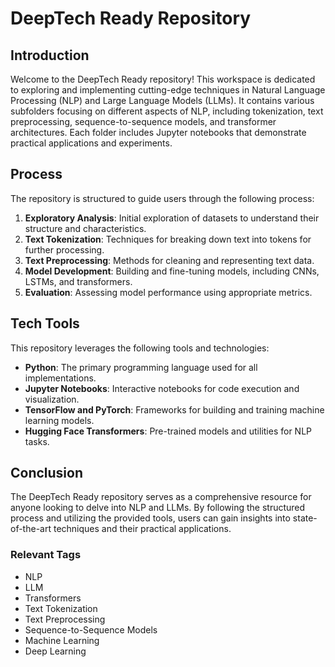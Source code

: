 # DeepTech Ready Repository

## Introduction
Welcome to the DeepTech Ready repository! This workspace is dedicated to exploring and implementing cutting-edge techniques in Natural Language Processing (NLP) and Large Language Models (LLMs). It contains various subfolders focusing on different aspects of NLP, including tokenization, text preprocessing, sequence-to-sequence models, and transformer architectures. Each folder includes Jupyter notebooks that demonstrate practical applications and experiments.

## Process
The repository is structured to guide users through the following process:
1. **Exploratory Analysis**: Initial exploration of datasets to understand their structure and characteristics.
2. **Text Tokenization**: Techniques for breaking down text into tokens for further processing.
3. **Text Preprocessing**: Methods for cleaning and representing text data.
4. **Model Development**: Building and fine-tuning models, including CNNs, LSTMs, and transformers.
5. **Evaluation**: Assessing model performance using appropriate metrics.

## Tech Tools
This repository leverages the following tools and technologies:
- **Python**: The primary programming language used for all implementations.
- **Jupyter Notebooks**: Interactive notebooks for code execution and visualization.
- **TensorFlow and PyTorch**: Frameworks for building and training machine learning models.
- **Hugging Face Transformers**: Pre-trained models and utilities for NLP tasks.

## Conclusion
The DeepTech Ready repository serves as a comprehensive resource for anyone looking to delve into NLP and LLMs. By following the structured process and utilizing the provided tools, users can gain insights into state-of-the-art techniques and their practical applications.

### Relevant Tags
- NLP
- LLM
- Transformers
- Text Tokenization
- Text Preprocessing
- Sequence-to-Sequence Models
- Machine Learning
- Deep Learning